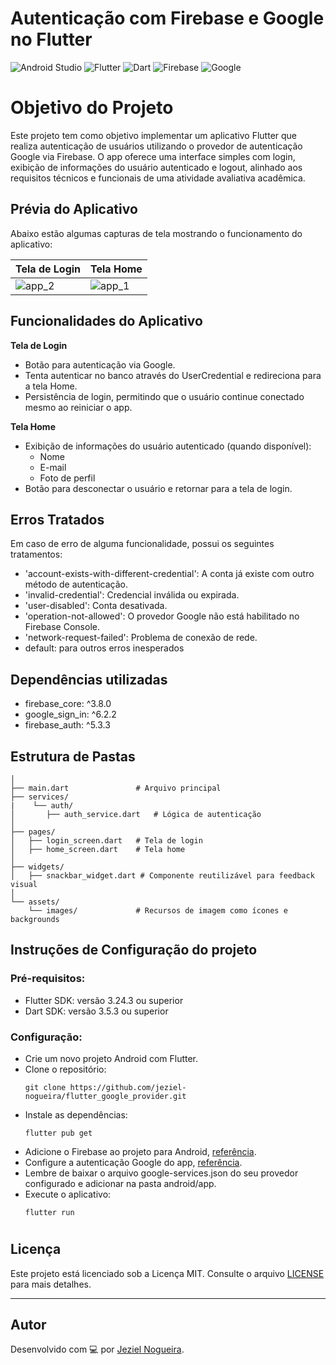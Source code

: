 # Autenticação com Firebase e Google no Flutter
![Android Studio](https://img.shields.io/badge/android%20studio-346ac1?style=for-the-badge&logo=android%20studio&logoColor=white)
![Flutter](https://img.shields.io/badge/Flutter-%2302569B.svg?style=for-the-badge&logo=Flutter&logoColor=white)
![Dart](https://img.shields.io/badge/dart-%230175C2.svg?style=for-the-badge&logo=dart&logoColor=white)
![Firebase](https://img.shields.io/badge/firebase-a08021?style=for-the-badge&logo=firebase&logoColor=ffcd34)
![Google](https://img.shields.io/badge/google-4285F4?style=for-the-badge&logo=google&logoColor=white)

# Objetivo do Projeto
Este projeto tem como objetivo implementar um aplicativo Flutter que realiza autenticação de usuários utilizando o provedor de autenticação Google via Firebase. O app oferece uma interface simples com login, exibição de informações do usuário autenticado e logout, alinhado aos requisitos técnicos e funcionais de uma atividade avaliativa acadêmica.

## Prévia do Aplicativo
Abaixo estão algumas capturas de tela mostrando o funcionamento do aplicativo:

| Tela de Login             | Tela Home               |
|---------------------------|-------------------------|
| ![app_2](https://github.com/user-attachments/assets/05bde36d-26cc-4fc1-8dad-c4e58c84e1fa) | ![app_1](https://github.com/user-attachments/assets/b68663a3-17cc-4037-8241-b69fd12a6dba) |

## Funcionalidades do Aplicativo
**Tela de Login**
   - Botão para autenticação via Google.
   - Tenta autenticar no banco através do UserCredential e redireciona para a tela Home.   
   - Persistência de login, permitindo que o usuário continue conectado mesmo ao reiniciar o app.

**Tela Home**
   - Exibição de informações do usuário autenticado (quando disponível):
     - Nome
     - E-mail
     - Foto de perfil
   - Botão para desconectar o usuário e retornar para a tela de login.

## Erros Tratados
   Em caso de erro de alguma funcionalidade, possui os seguintes tratamentos:
   - 'account-exists-with-different-credential': A conta já existe com outro método de autenticação.
   - 'invalid-credential': Credencial inválida ou expirada.
   - 'user-disabled': Conta desativada.
   - 'operation-not-allowed': O provedor Google não está habilitado no Firebase Console.
   - 'network-request-failed': Problema de conexão de rede.
   - default: para outros erros inesperados

## Dependências utilizadas
  - firebase_core: ^3.8.0
  - google_sign_in: ^6.2.2
  - firebase_auth: ^5.3.3
   
## Estrutura de Pastas
      
```lib/
│
├── main.dart               # Arquivo principal
├── services/
|    └── auth/
│       ├── auth_service.dart   # Lógica de autenticação
│
├── pages/
│   ├── login_screen.dart   # Tela de login
│   ├── home_screen.dart    # Tela home
│
├── widgets/
│   ├── snackbar_widget.dart # Componente reutilizável para feedback visual
│
└── assets/
    └── images/             # Recursos de imagem como ícones e backgrounds
```

## Instruções de Configuração do projeto
### Pré-requisitos:
  - Flutter SDK: versão 3.24.3 ou superior
  - Dart SDK: versão 3.5.3 ou superior

### Configuração:
  - Crie um novo projeto Android com Flutter.
  - Clone o repositório:
    ```
    git clone https://github.com/jeziel-nogueira/flutter_google_provider.git
    ```
  - Instale as dependências:
    ```
    flutter pub get
    ```
  - Adicione o Firebase ao projeto para Android, [referência](https://firebase.google.com/docs/android).
  - Configure a autenticação Google do app, [referência](https://firebase.google.com/docs/auth/android/google-signin).
  - Lembre de baixar o arquivo google-services.json do seu provedor configurado e adicionar na pasta android/app.
  - Execute o aplicativo:
    ```
    flutter run
    ```


#
## Licença

Este projeto está licenciado sob a Licença MIT. Consulte o arquivo [LICENSE](https://www.mit.edu/~amini/LICENSE.md) para mais detalhes.

---

## Autor

Desenvolvido com 💻 por [Jeziel Nogueira](https://github.com/jeziel-nogueira).

